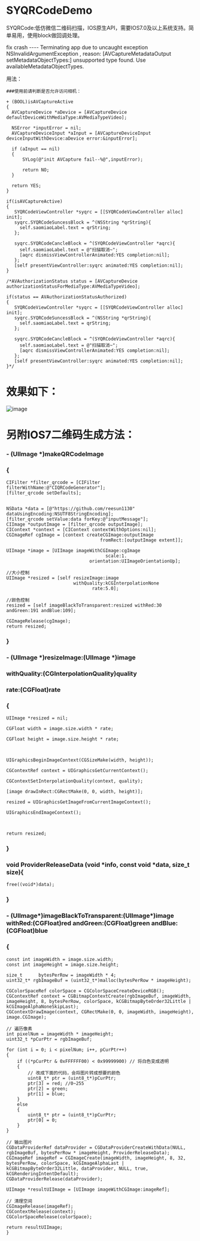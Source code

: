 # SYQRCodeDemo

SYQRCode:低仿微信二维码扫描，IOS原生API，需要IOS7.0及以上系统支持。简单易用，使用block做回调处理。

fix crash ---- Terminating app due to uncaught exception NSInvalidArgumentException , reason: [AVCaptureMetadataOutput setMetadataObjectTypes:] unsupported type found.  Use availableMetadataObjectTypes.



用法：

``` 
###使用前请判断是否允许访问相机：

+ (BOOL)isAVCaptureActive
{
  AVCaptureDevice *aDevice = [AVCaptureDevice defaultDeviceWithMediaType:AVMediaTypeVideo];

  NSError *inputError = nil;
  AVCaptureDeviceInput *aInput = [AVCaptureDeviceInput deviceInputWithDevice:aDevice error:&inputError];

  if (aInput == nil)
  {
      SYLog(@"init AVCapture fail--%@",inputError);

      return NO;
  }

  return YES;
}

if(isAVCaptureActive)
{
   SYQRCodeViewController *syqrc = [[SYQRCodeViewController alloc] init];
   syqrc.SYQRCodeSuncessBlock = ^(NSString *qrString){
     self.saomiaoLabel.text = qrString;
   };

   syqrc.SYQRCodeCancleBlock = ^(SYQRCodeViewController *aqrc){
     self.saomiaoLabel.text = @"扫描取消~";
     [aqrc dismissViewControllerAnimated:YES completion:nil];
   };
   [self presentViewController:syqrc animated:YES completion:nil];
}

/*AVAuthorizationStatus status = [AVCaptureDevice authorizationStatusForMediaType:AVMediaTypeVideo];

if(status == AVAuthorizationStatusAuthorized)
{
   SYQRCodeViewController *syqrc = [[SYQRCodeViewController alloc] init];
   syqrc.SYQRCodeSuncessBlock = ^(NSString *qrString){
     self.saomiaoLabel.text = qrString;
   };

   syqrc.SYQRCodeCancleBlock = ^(SYQRCodeViewController *aqrc){
     self.saomiaoLabel.text = @"扫描取消~";
     [aqrc dismissViewControllerAnimated:YES completion:nil];
   };
   [self presentViewController:syqrc animated:YES completion:nil];
}*/
```

# 效果如下：

 ![image](https://github.com/reesun1130/SYQRCodeDemo/raw/master/SYQRCodeDemo/syqrcode.png)

# 另附IOS7二维码生成方法：

### - (UIImage *)makeQRCodeImage

### {

``` 
CIFilter *filter_qrcode = [CIFilter filterWithName:@"CIQRCodeGenerator"];
[filter_qrcode setDefaults];


NSData *data = [@"https://github.com/reesun1130" dataUsingEncoding:NSUTF8StringEncoding];
[filter_qrcode setValue:data forKey:@"inputMessage"];
CIImage *outputImage = [filter_qrcode outputImage];
CIContext *context = [CIContext contextWithOptions:nil];
CGImageRef cgImage = [context createCGImage:outputImage
                                   fromRect:[outputImage extent]];

UIImage *image = [UIImage imageWithCGImage:cgImage
                                     scale:1.
                               orientation:UIImageOrientationUp];

//大小控制
UIImage *resized = [self resizeImage:image
                         withQuality:kCGInterpolationNone
                                rate:5.0];

//颜色控制
resized = [self imageBlackToTransparent:resized withRed:30 andGreen:191 andBlue:109];

CGImageRelease(cgImage);
return resized;
```

### }

### - (UIImage *)resizeImage:(UIImage *)image

### withQuality:(CGInterpolationQuality)quality

### rate:(CGFloat)rate

### {

	UIImage *resized = nil;

	CGFloat width = image.size.width * rate;

	CGFloat height = image.size.height * rate;

	

	UIGraphicsBeginImageContext(CGSizeMake(width, height));

	CGContextRef context = UIGraphicsGetCurrentContext();

	CGContextSetInterpolationQuality(context, quality);

	[image drawInRect:CGRectMake(0, 0, width, height)];

	resized = UIGraphicsGetImageFromCurrentImageContext();

	UIGraphicsEndImageContext();

	

	return resized;

### }

### void ProviderReleaseData (void *info, const void *data, size_t size){

``` 
free((void*)data);
```

### }

### - (UIImage*)imageBlackToTransparent:(UIImage*)image withRed:(CGFloat)red andGreen:(CGFloat)green andBlue:(CGFloat)blue

### {

``` 
const int imageWidth = image.size.width;
const int imageHeight = image.size.height;

size_t      bytesPerRow = imageWidth * 4;
uint32_t* rgbImageBuf = (uint32_t*)malloc(bytesPerRow * imageHeight);

CGColorSpaceRef colorSpace = CGColorSpaceCreateDeviceRGB();
CGContextRef context = CGBitmapContextCreate(rgbImageBuf, imageWidth, imageHeight, 8, bytesPerRow, colorSpace, kCGBitmapByteOrder32Little | kCGImageAlphaNoneSkipLast);
CGContextDrawImage(context, CGRectMake(0, 0, imageWidth, imageHeight), image.CGImage);

// 遍历像素
int pixelNum = imageWidth * imageHeight;
uint32_t *pCurPtr = rgbImageBuf;

for (int i = 0; i < pixelNum; i++, pCurPtr++)
{
    if ((*pCurPtr & 0xFFFFFF00) < 0x99999900) // 将白色变成透明
    {
        // 改成下面的代码，会将图片转成想要的颜色
        uint8_t* ptr = (uint8_t*)pCurPtr;
        ptr[3] = red; //0~255
        ptr[2] = green;
        ptr[1] = blue;
    }
    else
    {
        uint8_t* ptr = (uint8_t*)pCurPtr;
        ptr[0] = 0;
    }
}

// 输出图片
CGDataProviderRef dataProvider = CGDataProviderCreateWithData(NULL, rgbImageBuf, bytesPerRow * imageHeight, ProviderReleaseData);
CGImageRef imageRef = CGImageCreate(imageWidth, imageHeight, 8, 32, bytesPerRow, colorSpace, kCGImageAlphaLast | kCGBitmapByteOrder32Little, dataProvider, NULL, true, kCGRenderingIntentDefault);
CGDataProviderRelease(dataProvider);

UIImage *resultUIImage = [UIImage imageWithCGImage:imageRef];

// 清理空间
CGImageRelease(imageRef);
CGContextRelease(context);
CGColorSpaceRelease(colorSpace);

return resultUIImage;
}
```

### 

